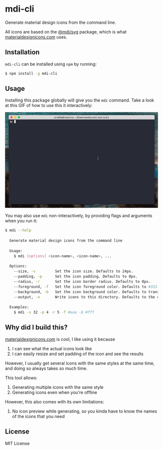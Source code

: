 # mdi-cli

Generate material design icons from the command line.

All icons are based on the [@mdi/svg][1] package, which is what [materialdesignicons.com][2] uses.

## Installation

`mdi-cli` can be installed using `npm` by running:

```bash
$ npm install -g mdi-cli
```


## Usage

Installing this package globally will give you the `mdi` command. Take a look at this GIF of how to use this it interactively:

![Usage Example](example.gif)

You may also use `mdi` non-interactively, by providing flags and arguments when you run it:

```bash
$ mdi --help

  Generate material design icons from the command line

  Usage:
    $ mdi [options] <icon-name>, <icon-name>, ...

  Options:
    --size, -s         Set the icon size. Defaults to 24px.
    --padding, -p      Set the icon padding. Defaults to 0px.
    --radius, -r       Set the icon border radius. Defaults to 0px.
    --foreground, -f   Set the icon foreground color. Defaults to #333.
    --background, -b   Set the icon background color. Defaults to transparent.
    --output, -o       Write icons to this directory. Defaults to the current directory.

  Examples:
    $ mdi -s 32 -p 4 -r 5 -f #aaa -b #fff
```


## Why did I build this?

[materialdesignicons.com][2] is cool, I like using it because

1. I can see what the actual icons look like
2. I can easily resize and set padding of the icon and see the results

However, I usually get several icons with the same styles at the same time, and doing so always takes so much time.

This tool allows:

1. Generating multiple icons with the same style
2. Generating icons even when you're offline

However, this also comes with its own limitations:

1. No icon preview while generating, so you kinda have to know the names of the icons that you need


## License

MIT License


[1]: https://github.com/Templarian/MaterialDesign-SVG
[2]: https://materialdesignicons.com/
